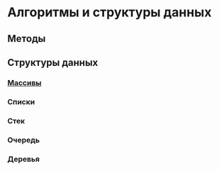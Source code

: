 # Алгоритмы и структуры данных

## Методы

## Структуры данных

### [Массивы](https://github.com/MaksimDzhangirov/algorithms-and-data-structures/blob/master/arrays.md)

### Списки

### Стек

### Очередь

### Деревья
